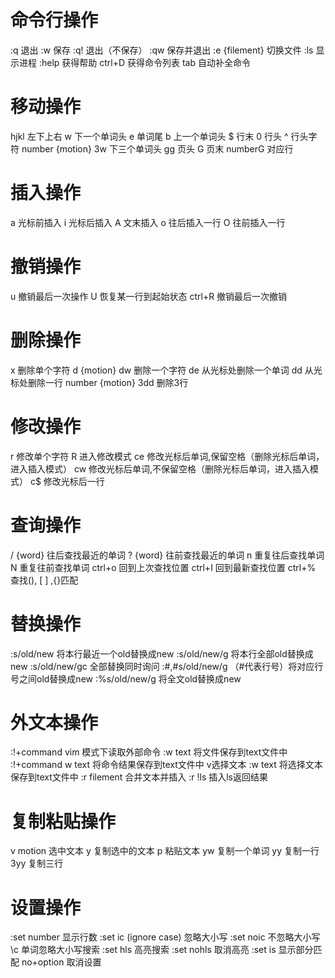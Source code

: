 # 命令行操作
:q 退出
:w 保存
:q! 退出（不保存）
:qw 保存并退出
:e {filement} 切换文件
:ls 显示进程
:help 获得帮助
ctrl+D 获得命令列表
tab 自动补全命令
# 移动操作
hjkl 左下上右
w 下一个单词头
e 单词尾
b 上一个单词头
$ 行末
0 行头
^ 行头字符
number {motion} 
3w 下三个单词头
gg 页头
G 页末
numberG 对应行
# 插入操作
a 光标前插入
i 光标后插入
A 文末插入
o 往后插入一行
O 往前插入一行
# 撤销操作
u 撤销最后一次操作
U 恢复某一行到起始状态
ctrl+R 撤销最后一次撤销
# 删除操作
x 删除单个字符
d {motion}
dw 删除一个字符
de 从光标处删除一个单词
dd 从光标处删除一行
number {motion}
3dd 删除3行
# 修改操作
r 修改单个字符
R 进入修改模式
ce 修改光标后单词,保留空格（删除光标后单词，进入插入模式）
cw 修改光标后单词,不保留空格（删除光标后单词，进入插入模式）
c$ 修改光标后一行
# 查询操作
/ {word} 往后查找最近的单词
? {word} 往前查找最近的单词
n 重复往后查找单词
N 重复往前查找单词
ctrl+o 回到上次查找位置
ctrl+I 回到最新查找位置
ctrl+% 查找(), \[ ] ,{}匹配
# 替换操作
:s/old/new 将本行最近一个old替换成new
:s/old/new/g 将本行全部old替换成new
:s/old/new/gc 全部替换同时询问
:#,#s/old/new/g （\#代表行号）将对应行号之间old替换成new
:%s/old/new/g 将全文old替换成new


# 外文本操作
:!+command vim 模式下读取外部命令
:w text 将文件保存到text文件中
:!+command w text 将命令结果保存到text文件中
v选择文本 :w text 将选择文本保存到text文件中
:r filement 合并文本并插入
:r !ls 插入ls返回结果

# 复制粘贴操作
v motion 选中文本
y 复制选中的文本
p 粘贴文本
yw 复制一个单词
yy 复制一行
3yy 复制三行


# 设置操作
:set number 显示行数
:set ic (ignore case) 忽略大小写
:set noic 不忽略大小写
\\c 单词忽略大小写搜索
:set hls 高亮搜索
:set nohls 取消高亮
:set is 显示部分匹配
no+option 取消设置

